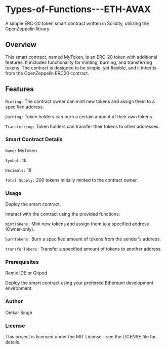 # Types-of-Functions---ETH-AVAX

A simple ERC-20 token smart contract written in Solidity, utilizing the OpenZeppelin library.

## Overview
This smart contract, named MyToken, is an ERC-20 token with additional features. It includes functionality for minting, burning, and transferring tokens. The contract is designed to be simple, yet flexible, and it inherits from the OpenZeppelin ERC20 contract.

## Features

`Minting:` The contract owner can mint new tokens and assign them to a specified address.

`Burning:` Token holders can burn a certain amount of their own tokens.

`Transferring:` Token holders can transfer their tokens to other addresses.

### Smart Contract Details

`Name:` MyToken

`Symbol:` tk

`Decimals:` 18

`Total Supply:` 200 tokens initially minted to the contract owner.

### Usage

Deploy the smart contract.

Interact with the contract using the provided functions:

`mintTokens:` Mint new tokens and assign them to a specified address (Owner-only).

`burnTokens:` Burn a specified amount of tokens from the sender's address.

`transferTokens:` Transfer a specified amount of tokens to another address.

### Prerequisites

Remix IDE or Gitpod

Deploy the smart contract using your preferred Ethereum development environment.
### Author
Omkar Singh

### License
This project is licensed under the MIT License - see the LICENSE file for details.

